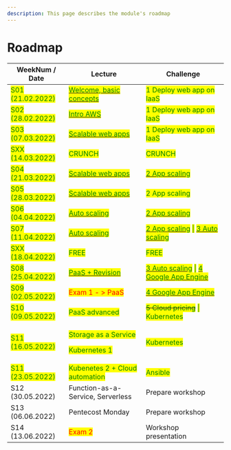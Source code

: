 ```yaml
---
description: This page describes the module's roadmap
---
```


# Roadmap

| WeekNum / Date                                     | Lecture                                                                                                                                      | Challenge                                                                                                                                                                                                                                                                            |
| -------------------------------------------------- | -------------------------------------------------------------------------------------------------------------------------------------------- | ------------------------------------------------------------------------------------------------------------------------------------------------------------------------------------------------------------------------------------------------------------------------------------ |
| <mark style="color:green;">S01 (21.02.2022)</mark> | <mark style="color:green;"></mark>[<mark style="color:green;">Welcome, basic concepts</mark>](concepts.md)<mark style="color:green;"></mark> | <mark style="color:green;">1 Deploy web app on IaaS</mark>                                                                                                                                                                                                                           |
| <mark style="color:green;">S02 (28.02.2022)</mark> | <mark style="color:green;"></mark>[<mark style="color:green;">Intro AWS</mark>](concepts.md)<mark style="color:green;"></mark>               | <mark style="color:green;">1 Deploy web app on IaaS</mark>                                                                                                                                                                                                                           |
| <mark style="color:green;">S03 (07.03.2022)</mark> | <mark style="color:green;"></mark>[<mark style="color:green;">Scalable web apps</mark>](concepts.md)<mark style="color:green;"></mark>       | <mark style="color:green;">1 Deploy web app on IaaS</mark>                                                                                                                                                                                                                           |
| <mark style="color:green;">SXX (14.03.2022)</mark> | <mark style="color:green;">CRUNCH</mark>                                                                                                     | <mark style="color:green;">CRUNCH</mark>                                                                                                                                                                                                                                             |
| <mark style="color:green;">S04 (21.03.2022)</mark> | <mark style="color:green;"></mark>[<mark style="color:green;">Scalable web apps</mark>](concepts.md)<mark style="color:green;"></mark>       | <mark style="color:green;"></mark>[<mark style="color:green;">2 App scaling</mark>](challenges/challenge-02/)<mark style="color:green;"></mark>                                                                                                                                      |
| <mark style="color:green;">S05 (28.03.2022)</mark> | <mark style="color:green;"></mark>[<mark style="color:green;">Scalable web apps</mark>](concepts.md)<mark style="color:green;"></mark>       | <mark style="color:green;">2 App scaling</mark>                                                                                                                                                                                                                                      |
| <mark style="color:green;">S06 (04.04.2022)</mark> | <mark style="color:green;"></mark>[<mark style="color:green;">Auto scaling</mark>](concepts.md)<mark style="color:green;"></mark>            | <mark style="color:green;"></mark>[<mark style="color:green;">2 App scaling</mark>](challenges/challenge-02/)<mark style="color:green;"></mark>                                                                                                                                      |
| <mark style="color:green;">S07 (11.04.2022)</mark> | [<mark style="color:green;">Auto scaling</mark>](concepts.md)<mark style="color:green;"></mark>                                              | <mark style="color:green;"></mark>[<mark style="color:green;">2 App scaling</mark>](challenges/challenge-02/#challenges-targets) <mark style="color:green;">\|</mark> [<mark style="color:green;">3 Auto scaling</mark>](challenges/challenge-03/)<mark style="color:green;"></mark> |
| <mark style="color:green;">SXX (18.04.2022)</mark> | <mark style="color:green;">FREE</mark>                                                                                                       | <mark style="color:green;">FREE</mark>                                                                                                                                                                                                                                               |
| <mark style="color:green;">S08 (25.04.2022)</mark> | <mark style="color:orange;"></mark>[<mark style="color:green;">PaaS + Revision</mark>](concepts.md)<mark style="color:green;"></mark>        | <mark style="color:green;"></mark>[<mark style="color:green;">3 Auto scaling</mark>](challenges/challenge-03/) <mark style="color:green;">\|</mark> [<mark style="color:green;">4 Google App Engine</mark> ](challenges/challenge-04/)<mark style="color:green;"></mark>             |
| <mark style="color:green;">S09 (02.05.2022)</mark> | <mark style="color:red;">Exam 1 - > PaaS</mark>                                                                                              | <mark style="color:green;"></mark>[<mark style="color:green;">4 Google App Engine</mark> ](challenges/challenge-04/)<mark style="color:green;"></mark>                                                                                                                               |
| <mark style="color:green;">S10 (09.05.2022)</mark> | <mark style="color:green;">PaaS advanced</mark>                                                                                              | ~~<mark style="color:green;">5 Cloud pricing</mark>~~ <mark style="color:green;"></mark><mark style="color:green;">\| Kubernetes</mark>                                                                                                                                              |
| <mark style="color:green;">S11 (16.05.2022)</mark> | <p><mark style="color:green;">Storage as a Service</mark></p><p><mark style="color:green;">Kubernetes 1</mark></p>                           | <mark style="color:green;">Kubernetes</mark>                                                                                                                                                                                                                                         |
| <mark style="color:green;">S11 (23.05.2022)</mark> | <mark style="color:green;">Kubenetes 2 + Cloud automation</mark>                                                                             | <mark style="color:green;">Ansible</mark>                                                                                                                                                                                                                                            |
| S12 (30.05.2022)                                   | Function-as-a-Service, Serverless                                                                                                            | Prepare workshop                                                                                                                                                                                                                                                                     |
| S13 (06.06.2022)                                   | Pentecost Monday                                                                                                                             | Prepare workshop                                                                                                                                                                                                                                                                     |
| S14 (13.06.2022)                                   | <mark style="color:red;">Exam 2</mark>                                                                                                       | Workshop presentation                                                                                                                                                                                                                                                                |
